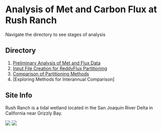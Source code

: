 # Analysis of Met and Carbon Flux at Rush Ranch

Navigate the directory to see stages of analysis

## Directory

1. [Preliminary Analysis of Met and Flux Data](https://srussell2416.github.io/Rush_Ranch/Preliminary_Analysis.html)
2. [Input File Creation for ReddyFlux Partitioning](https://srussell2416.github.io/Rush_Ranch/RR_ReddyProc_Prep.html)
3. [Comparison of Partitioning Methods](https://srussell2416.github.io/Rush_Ranch/RR_ReddyProc_Analysis.html)
4. [Exploring Methods for Interannual Comparison]

## Site Info

Rush Ranch is a tidal wetland located in the San Joaquin River Delta in California near Grizzly Bay.

![](https://www.dailyrepublic.com/files/2016/09/14-Rush-Ranch-1.jpg)
![](https://www.researchgate.net/profile/Richard_Connon/publication/318613605/figure/fig2/AS:525762449362944@1502362944291/Map-of-Suisun-Marsh-and-Suisun-Bay-Map-depicts-distribution-canals-where-barriers-could.png)
